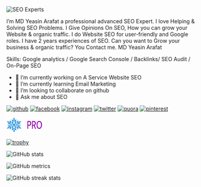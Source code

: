 
![SEO Experts](https://arturssmirnovs.github.io/github-profile-readme-generator/images/banner.png)

I’m MD Yeasin Arafat a professional advanced SEO Expert.  I love Helping & Solving SEO Problems.  I Give Opinions On SEO, How you can grow your Website & organic traffic. I do Website SEO for user-friendly and Google roles. I have 2 years experiences of SEO. Can you want to Grow your business & organic traffic? You Contact me.
MD Yeasin Arafat

Skills: Google analytics / Google Search Console / Backlinks/ SEO Audit / On-Page SEO

- 🔭 I’m currently working on A Service Website SEO 
- 🌱 I’m currently learning Email Marketing 
- 👯 I’m looking to collaborate on github 
- 💬 Ask me about SEO 


[<img src='https://cdn.jsdelivr.net/npm/simple-icons@3.0.1/icons/github.svg' alt='github' height='40'>](https://github.com/YeasinSEOExperts)  [<img src='https://cdn.jsdelivr.net/npm/simple-icons@3.0.1/icons/facebook.svg' alt='facebook' height='40'>](https://www.facebook.com/YeasinSEOExperts)  [<img src='https://cdn.jsdelivr.net/npm/simple-icons@3.0.1/icons/instagram.svg' alt='instagram' height='40'>](https://www.instagram.com/yeasin_seo_experts/)  [<img src='https://cdn.jsdelivr.net/npm/simple-icons@3.0.1/icons/twitter.svg' alt='twitter' height='40'>](https://twitter.com/YeasinSEOExper)  [<img src='https://cdn.jsdelivr.net/npm/simple-icons@3.0.1/icons/quora.svg' alt='quora' height='40'>](Yeasin-Arafat-SEO-Experts)  [<img src='https://cdn.jsdelivr.net/npm/simple-icons@3.0.1/icons/pinterest.svg' alt='pinterest' height='40'>](YeasinSEOExperts)  

<a href='https://archiveprogram.github.com/'><img src='https://raw.githubusercontent.com/acervenky/animated-github-badges/master/assets/acbadge.gif' width='40' height='40'></a> <a href='https://github.com/pricing'><img src='https://raw.githubusercontent.com/acervenky/animated-github-badges/master/assets/pro.gif' width='40' height='40'></a> 

[![trophy](https://github-profile-trophy.vercel.app/?username=YeasinSEOExperts)](https://github.com/ryo-ma/github-profile-trophy)

![GitHub stats](https://github-readme-stats.vercel.app/api?username=YeasinSEOExperts&show_icons=true&count_private=true)  

![GitHub metrics](https://metrics.lecoq.io/YeasinSEOExperts)  

![GitHub streak stats](https://streak-stats.demolab.com/?user=YeasinSEOExperts)  

